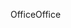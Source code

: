 <span data-ttu-id="baf58-101">Office</span><span class="sxs-lookup"><span data-stu-id="baf58-101">Office</span></span>